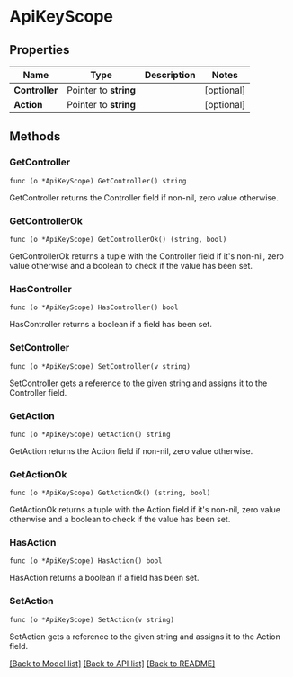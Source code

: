 # ApiKeyScope

## Properties

Name | Type | Description | Notes
------------ | ------------- | ------------- | -------------
**Controller** | Pointer to **string** |  | [optional] 
**Action** | Pointer to **string** |  | [optional] 

## Methods

### GetController

`func (o *ApiKeyScope) GetController() string`

GetController returns the Controller field if non-nil, zero value otherwise.

### GetControllerOk

`func (o *ApiKeyScope) GetControllerOk() (string, bool)`

GetControllerOk returns a tuple with the Controller field if it's non-nil, zero value otherwise
and a boolean to check if the value has been set.

### HasController

`func (o *ApiKeyScope) HasController() bool`

HasController returns a boolean if a field has been set.

### SetController

`func (o *ApiKeyScope) SetController(v string)`

SetController gets a reference to the given string and assigns it to the Controller field.

### GetAction

`func (o *ApiKeyScope) GetAction() string`

GetAction returns the Action field if non-nil, zero value otherwise.

### GetActionOk

`func (o *ApiKeyScope) GetActionOk() (string, bool)`

GetActionOk returns a tuple with the Action field if it's non-nil, zero value otherwise
and a boolean to check if the value has been set.

### HasAction

`func (o *ApiKeyScope) HasAction() bool`

HasAction returns a boolean if a field has been set.

### SetAction

`func (o *ApiKeyScope) SetAction(v string)`

SetAction gets a reference to the given string and assigns it to the Action field.


[[Back to Model list]](../README.md#documentation-for-models) [[Back to API list]](../README.md#documentation-for-api-endpoints) [[Back to README]](../README.md)


